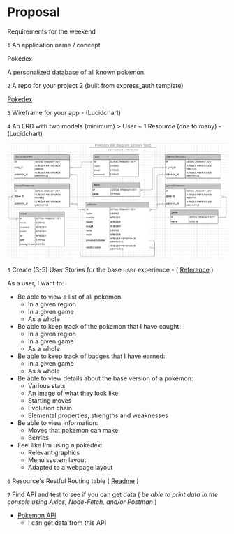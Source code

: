 # Proposal
Requirements for the weekend

`1` An application name / concept 

Pokedex

A personalized database of all known pokemon.

`2` A repo for your project 2 (built from express_auth template)

[Pokedex](https://github.com/evan-woodworth/Pokedex)

`3` Wireframe for your app - (Lucidchart)

`4` An ERD with two models (minimum) > User + 1 Resource (one to many) - (Lucidchart)

![ERD rough draft](./img/ERD-Roughdraft.png)

`5` Create (3-5) User Stories for the base user experience - ( [Reference](https://revelry.co/resources/development/user-stories-that-dont-suck/) )

As a user, I want to:

- Be able to view a list of all pokemon:
  - In a given region
  - In a given game
  - As a whole
- Be able to keep track of the pokemon that I have caught:
  - In a given region
  - In a given game
  - As a whole
- Be able to keep track of badges that I have earned:
  - In a given game
  - As a whole
- Be able to view details about the base version of a pokemon:
  - Various stats
  - An image of what they look like
  - Starting moves
  - Evolution chain
  - Elemental properties, strengths and weaknesses
- Be able to view information:
  - Moves that pokemon can make
  - Berries
- Feel like I'm using a pokedex:
  - Relevant graphics
  - Menu system layout
  - Adapted to a webpage layout

`6` Resource's Restful Routing table ( [Readme](https://romebell.gitbook.io/sei-412/node-express/00readme-1/01intro-to-express/00readme#restful-routing) )

`7` Find API and test to see if you can get data ( *be able to print data in the console using Axios, Node-Fetch, and/or Postman* )

- [Pokemon API](https://pokeapi.co/)
  - I can get data from this API